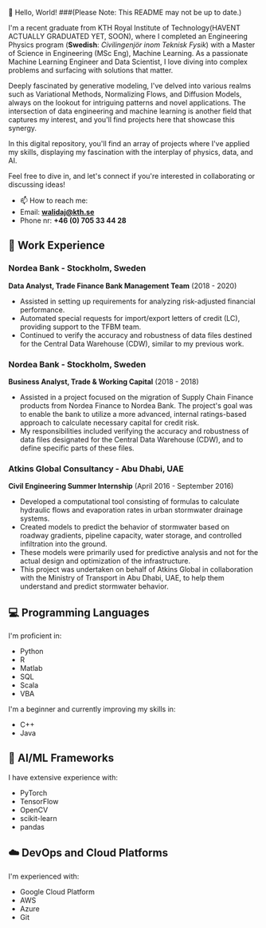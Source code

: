 👋 Hello, World!     ###(Please Note: This README may not be up to date.)

I'm a recent graduate from KTH Royal Institute of Technology(HAVENT ACTUALLY GRADUATED YET, SOON), where I completed an Engineering Physics program (**Swedish**: _Civilingenjör inom Teknisk Fysik_) with a Master of Science in Engineering (MSc Eng), Machine Learning. As a passionate Machine Learning Engineer and Data Scientist, I love diving into complex problems and surfacing with solutions that matter.

Deeply fascinated by generative modeling, I've delved into various realms such as Variational Methods, Normalizing Flows, and Diffusion Models, always on the lookout for intriguing patterns and novel applications. The intersection of data engineering and machine learning is another field that captures my interest, and you'll find projects here that showcase this synergy.

In this digital repository, you'll find an array of projects where I've applied my skills, displaying my fascination with the interplay of physics, data, and AI. 
<!-- This is a comment. It won't be visible in the displayed README. Each piece of code is a story of problem-solving, continual learning, and a pursuit of excellence. -->
Feel free to dive in, and let's connect if you're interested in collaborating or discussing ideas!

- 📫 How to reach me:
- Email: **walidaj@kth.se**
- Phone nr: **+46 (0) 705 33 44 28**

## 🏢 Work Experience
### Nordea Bank - Stockholm, Sweden
**Data Analyst, Trade Finance Bank Management Team** (2018 - 2020)
- Assisted in setting up requirements for analyzing risk-adjusted financial performance.
- Automated special requests for import/export letters of credit (LC), providing support to the TFBM team.
- Continued to verify the accuracy and robustness of data files destined for the Central Data Warehouse (CDW), similar to my previous work.

### Nordea Bank - Stockholm, Sweden
**Business Analyst, Trade & Working Capital** (2018 - 2018)
- Assisted in a project focused on the migration of Supply Chain Finance products from Nordea Finance to Nordea Bank. The project's goal was to enable the bank to utilize a more advanced, internal ratings-based approach to calculate necessary capital for credit risk.
- My responsibilities included verifying the accuracy and robustness of data files designated for the Central Data Warehouse (CDW), and to define specific parts of these files.

### Atkins Global Consultancy - Abu Dhabi, UAE
**Civil Engineering Summer Internship** (April 2016 - September 2016)
- Developed a computational tool consisting of formulas to calculate hydraulic flows and evaporation rates in urban stormwater drainage systems.
- Created models to predict the behavior of stormwater based on roadway gradients, pipeline capacity, water storage, and controlled infiltration into the ground. 
- These models were primarily used for predictive analysis and not for the actual design and optimization of the infrastructure.
- This project was undertaken on behalf of Atkins Global in collaboration with the Ministry of Transport in Abu Dhabi, UAE, to help them understand and predict stormwater behavior.

## 💻 Programming Languages
I'm proficient in:
- Python
- R
- Matlab
- SQL
- Scala
- VBA

I'm a beginner and currently improving my skills in:
- C++
- Java

## 🧠 AI/ML Frameworks
I have extensive experience with:
- PyTorch
- TensorFlow
- OpenCV
- scikit-learn
- pandas

## ☁️ DevOps and Cloud Platforms
I'm experienced with:
- Google Cloud Platform
- AWS
- Azure
- Git
